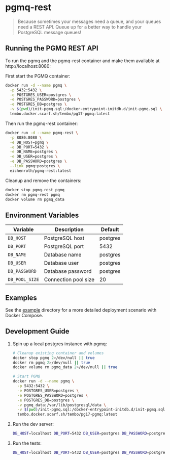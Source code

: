 # pgmq-rest

> Because sometimes your messages need a queue, and your queues need a REST API. Queue up for a better way to handle your PostgreSQL message queues!

## Running the PGMQ REST API

To run the pgmq and the pgmq-rest container and make them available at http://localhost:8080:

First start the PGMQ container:

```bash
docker run -d --name pgmq \
  -p 5432:5432 \
  -e POSTGRES_USER=postgres \
  -e POSTGRES_PASSWORD=postgres \
  -e POSTGRES_DB=postgres \
  -v $(pwd)/init-pgmq.sql:/docker-entrypoint-initdb.d/init-pgmq.sql \
  tembo.docker.scarf.sh/tembo/pg17-pgmq:latest
```

Then run the pgmq-rest container:

```bash
docker run -d --name pgmq-rest \
  -p 8080:8080 \
  -e DB_HOST=pgmq \
  -e DB_PORT=5432 \
  -e DB_NAME=postgres \
  -e DB_USER=postgres \
  -e DB_PASSWORD=postgres \
  --link pgmq:postgres \
  eichenroth/pgmq-rest:latest
```

Cleanup and remove the containers:

```bash
docker stop pgmq-rest pgmq
docker rm pgmq-rest pgmq
docker volume rm pgmq_data
```

## Environment Variables

| Variable | Description | Default |
|----------|-------------|---------|
| `DB_HOST` | PostgreSQL host | postgres |
| `DB_PORT` | PostgreSQL port | 5432 |
| `DB_NAME` | Database name | postgres |
| `DB_USER` | Database user | postgres |
| `DB_PASSWORD` | Database password | postgres |
| `DB_POOL_SIZE` | Connection pool size | 20 |

## Examples

See the [example](./example) directory for a more detailed deployment scenario with Docker Compose.

## Development Guide

1. Spin up a local postgres instance with pgmq:
    ```bash
    # Cleanup existing container and volumes
    docker stop pgmq 2>/dev/null || true
    docker rm pgmq 2>/dev/null || true
    docker volume rm pgmq_data 2>/dev/null || true

    # Start PGMQ
    docker run -d --name pgmq \
      -p 5432:5432 \
      -e POSTGRES_USER=postgres \
      -e POSTGRES_PASSWORD=postgres \
      -e POSTGRES_DB=postgres \
      -v pgmq_data:/var/lib/postgresql/data \
      -v $(pwd)/init-pgmq.sql:/docker-entrypoint-initdb.d/init-pgmq.sql \
      tembo.docker.scarf.sh/tembo/pg17-pgmq:latest
    ```

2. Run the dev server:
    ```bash
    DB_HOST=localhost DB_PORT=5432 DB_USER=postgres DB_PASSWORD=postgres DB_NAME=postgres DB_POOL_SIZE=20 bun dev
    ```

3. Run the tests:
    ```bash
    DB_HOST=localhost DB_PORT=5432 DB_USER=postgres DB_PASSWORD=postgres DB_NAME=postgres DB_POOL_SIZE=20 bun test
    ```

